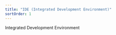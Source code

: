 ```yaml
---
title: "IDE (Integrated Development Environment)"
sortOrder: 1
---
```


Integrated Development Environment